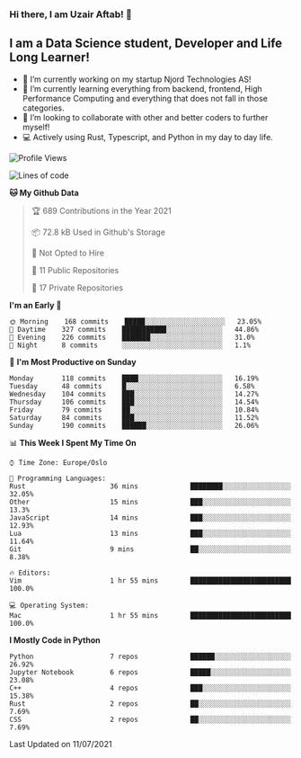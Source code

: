 ### Hi there, I am Uzair Aftab! 👋

## I am a Data Science student, Developer and Life Long Learner!
- 🔭 I’m currently working on my startup Njord Technologies AS!
- 🌱 I’m currently learning everything from backend, frontend, High Performance Computing and everything that does not fall in those categories.
- 👯 I’m looking to collaborate with other and better coders to further myself!
- 💻 Actively using Rust, Typescript, and Python in my day to day life.
<!--START_SECTION:waka-->
![Profile Views](http://img.shields.io/badge/Profile%20Views-191-blue)

![Lines of code](https://img.shields.io/badge/From%20Hello%20World%20I%27ve%20Written-1.3%20million%20lines%20of%20code-blue)

**🐱 My Github Data** 

> 🏆 689 Contributions in the Year 2021
 > 
> 📦 72.8 kB Used in Github's Storage 
 > 
> 🚫 Not Opted to Hire
 > 
> 📜 11 Public Repositories 
 > 
> 🔑 17 Private Repositories  
 > 
**I'm an Early 🐤** 

```text
🌞 Morning    168 commits    █████░░░░░░░░░░░░░░░░░░░░   23.05% 
🌆 Daytime    327 commits    ███████████░░░░░░░░░░░░░░   44.86% 
🌃 Evening    226 commits    ███████░░░░░░░░░░░░░░░░░░   31.0% 
🌙 Night      8 commits      ░░░░░░░░░░░░░░░░░░░░░░░░░   1.1%

```
📅 **I'm Most Productive on Sunday** 

```text
Monday       118 commits    ████░░░░░░░░░░░░░░░░░░░░░   16.19% 
Tuesday      48 commits     █░░░░░░░░░░░░░░░░░░░░░░░░   6.58% 
Wednesday    104 commits    ███░░░░░░░░░░░░░░░░░░░░░░   14.27% 
Thursday     106 commits    ███░░░░░░░░░░░░░░░░░░░░░░   14.54% 
Friday       79 commits     ██░░░░░░░░░░░░░░░░░░░░░░░   10.84% 
Saturday     84 commits     ███░░░░░░░░░░░░░░░░░░░░░░   11.52% 
Sunday       190 commits    ██████░░░░░░░░░░░░░░░░░░░   26.06%

```


📊 **This Week I Spent My Time On** 

```text
⌚︎ Time Zone: Europe/Oslo

💬 Programming Languages: 
Rust                     36 mins             ████████░░░░░░░░░░░░░░░░░   32.05% 
Other                    15 mins             ███░░░░░░░░░░░░░░░░░░░░░░   13.3% 
JavaScript               14 mins             ███░░░░░░░░░░░░░░░░░░░░░░   12.93% 
Lua                      13 mins             ███░░░░░░░░░░░░░░░░░░░░░░   11.64% 
Git                      9 mins              ██░░░░░░░░░░░░░░░░░░░░░░░   8.38%

🔥 Editors: 
Vim                      1 hr 55 mins        █████████████████████████   100.0%

💻 Operating System: 
Mac                      1 hr 55 mins        █████████████████████████   100.0%

```

**I Mostly Code in Python** 

```text
Python                   7 repos             ██████░░░░░░░░░░░░░░░░░░░   26.92% 
Jupyter Notebook         6 repos             █████░░░░░░░░░░░░░░░░░░░░   23.08% 
C++                      4 repos             ███░░░░░░░░░░░░░░░░░░░░░░   15.38% 
Rust                     2 repos             ██░░░░░░░░░░░░░░░░░░░░░░░   7.69% 
CSS                      2 repos             ██░░░░░░░░░░░░░░░░░░░░░░░   7.69%

```



 Last Updated on 11/07/2021
<!--END_SECTION:waka-->
